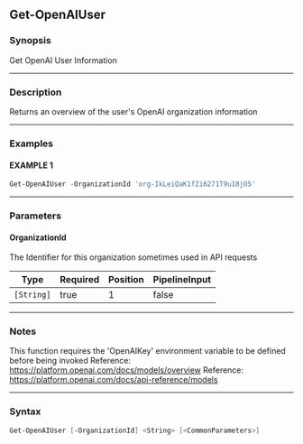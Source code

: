 Get-OpenAIUser
--------------




### Synopsis
Get OpenAI User Information



---


### Description

Returns an overview of the user's OpenAI organization information



---


### Examples
#### EXAMPLE 1
```PowerShell
Get-OpenAIUser -OrganizationId 'org-IkLeiQaK1fZi6271T9u18jO5'
```



---


### Parameters
#### **OrganizationId**

The Identifier for this organization sometimes used in API requests






|Type      |Required|Position|PipelineInput|
|----------|--------|--------|-------------|
|`[String]`|true    |1       |false        |





---


### Notes
This function requires the 'OpenAIKey' environment variable to be defined before being invoked
Reference: https://platform.openai.com/docs/models/overview
Reference: https://platform.openai.com/docs/api-reference/models



---


### Syntax
```PowerShell
Get-OpenAIUser [-OrganizationId] <String> [<CommonParameters>]
```
